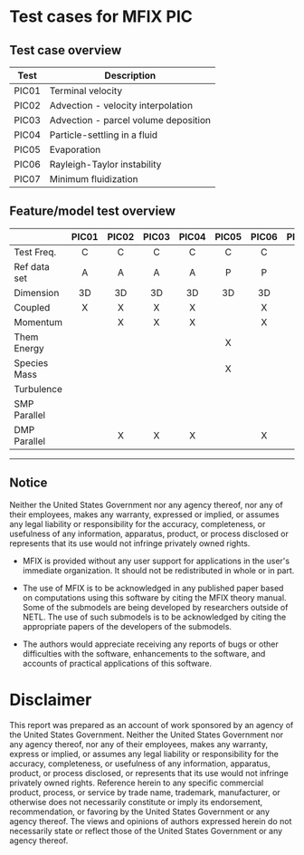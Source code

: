 # Test cases for MFIX PIC

## Test case overview

| Test  | Description                                        |
| ----  | -------------------------------------------------- |
| PIC01 | Terminal velocity                            	     |
| PIC02 | Advection - velocity interpolation                 |
| PIC03 | Advection - parcel volume deposition               |
| PIC04 | Particle-settling in a fluid                       |
| PIC05 | Evaporation                         		     |
| PIC06 | Rayleigh-Taylor instability                        |
| PIC07 | Minimum fluidization				     |



## Feature/model test overview
|              | PIC01 | PIC02 | PIC03 | PIC04 | PIC05 | PIC06 | PIC07 |
| ------------ | :---: | :---: | :---: | :---: | :---: | :---: | :---: | 
| Test Freq.   |   C   |   C   |   C   |   C   |   C   |   C   |   C   | 
| Ref data set |   A   |   A   |   A   |   A   |   P   |   P   |   P   | 
| Dimension    |  3D   |  3D   |  3D   |  3D   |  3D   |  3D   |  3D   |
| Coupled      |   X   |   X   |   X   |   X   |       |   X   |   X   | 
| Momentum     |       |   X   |   X   |   X   |       |   X   |   X   | 
| Them Energy  |       |       |       |       |   X   |       |       | 
| Species Mass |       |       |       |       |   X   |       |       | 
| Turbulence   |       |       |       |       |       |       |       | 
| SMP Parallel |       |       |       |       |       |       |       | 
| DMP Parallel |       |  X    |   X   |   X   |       |   X   |   X   | 



--------------------------------------------------------------------

## Notice
Neither the United States Government nor any agency thereof, nor any
of their employees, makes any warranty, expressed or implied, or
assumes any legal liability or responsibility for the accuracy,
completeness, or usefulness of any information, apparatus, product,
or process disclosed or represents that its use would not infringe
privately owned rights.

* MFIX is provided without any user support for applications in the
  user's immediate organization. It should not be redistributed in
  whole or in part.

* The use of MFIX is to be acknowledged in any published paper based
  on computations using this software by citing the MFIX theory
  manual. Some of the submodels are being developed by researchers
  outside of NETL. The use of such submodels is to be acknowledged
  by citing the appropriate papers of the developers of the submodels.

* The authors would appreciate receiving any reports of bugs or other
  difficulties with the software, enhancements to the software, and
  accounts of practical applications of this software.

# Disclaimer
This report was prepared as an account of work sponsored by an agency
of the United States Government. Neither the United States Government
nor any agency thereof, nor any of their employees, makes any
warranty, express or implied, or assumes any legal liability or
responsibility for the accuracy, completeness, or usefulness of any
information, apparatus, product, or process disclosed, or represents
that its use would not infringe privately owned rights. Reference
herein to any specific commercial product, process, or service by
trade name, trademark, manufacturer, or otherwise does not
necessarily constitute or imply its endorsement, recommendation, or
favoring by the United States Government or any agency thereof. The
views and opinions of authors expressed herein do not necessarily
state or reflect those of the United States Government or any
agency thereof.
